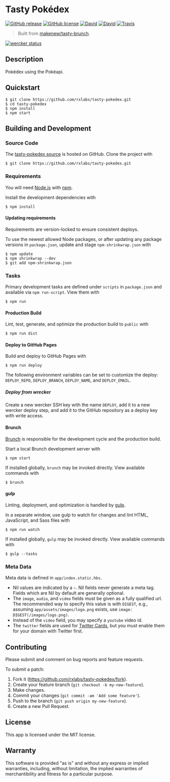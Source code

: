 # Tasty Pokédex

[![GitHub release](https://img.shields.io/github/release/rxlabs/tasty-pokedex.svg)](https://github.com/rxlabs/tasty-pokedex/releases)
[![GitHub license](https://img.shields.io/github/license/rxlabs/tasty-pokedex.svg)](./LICENSE.txt)
[![David](https://img.shields.io/david/rxlabs/tasty-pokedex.svg)](https://david-dm.org/rxlabs/tasty-pokedex)
[![David](https://img.shields.io/david/dev/rxlabs/tasty-pokedex.svg)](https://david-dm.org/rxlabs/tasty-pokedex#info=devDependencies)
[![Travis](https://img.shields.io/travis/rxlabs/tasty-pokedex.svg)](https://travis-ci.org/rxlabs/tasty-pokedex)

> Built from [makenew/tasty-brunch](https://github.com/makenew/tasty-brunch).

[![wercker status](https://app.wercker.com/status/06865e43c20ccbc6dd9e031cc94b58a6/m "wercker status")](https://app.wercker.com/project/bykey/06865e43c20ccbc6dd9e031cc94b58a6)

## Description

Pokédex using the Pokéapi.

## Quickstart

```
$ git clone https://github.com/rxlabs/tasty-pokedex.git
$ cd tasty-pokedex
$ npm install
$ npm start
```

## Building and Development

### Source Code

The [tasty-pokedex source] is hosted on GitHub.
Clone the project with

```
$ git clone https://github.com/rxlabs/tasty-pokedex.git
```

[tasty-pokedex source]: https://github.com/rxlabs/tasty-pokedex

### Requirements

You will need [Node.js] with [npm].

Install the development dependencies with

```
$ npm install
```

[Node.js]: https://nodejs.org/
[npm]: https://www.npmjs.com/

#### Updating requirements

Requirements are version-locked to ensure consistent deploys.

To use the newest allowed Node packages,
or after updating any package versions in `package.json`,
update and stage `npm-shrinkwrap.json` with

```
$ npm update
$ npm shrinkwrap --dev
$ git add npm-shrinkwrap.json
```

### Tasks

Primary development tasks are defined under `scripts` in `package.json`
and available via `npm run-script`.
View them with

```
$ npm run
```

#### Production Build

Lint, test, generate, and optimize the production build to `public` with

```
$ npm run dist
```

#### Deploy to GitHub Pages

Build and deploy to GitHub Pages with

```
$ npm run deploy
```

The following environment variables can be set to customize the deploy:
`DEPLOY_REPO`, `DEPLOY_BRANCH`, `DEPLOY_NAME`, and `DEPLOY_EMAIL`.

##### Deploy from wrecker

Create a new wercker SSH key with the name `DEPLOY`,
add it to a new wercker deploy step,
and add it to the GitHub repository as a deploy key with write access.

#### Brunch

[Brunch] is responsible for the development cycle
and the production build.

Start a local Brunch development server with

```
$ npm start
```

If installed globally, `brunch` may be invoked directly.
View available commands with

```
$ brunch
```

#### gulp

Linting, deployment, and optimization is handled by [gulp].

In a separate window, use gulp to watch for changes
and lint HTML, JavaScript, and Sass files with

```
$ npm run watch
```

If installed globally, `gulp` may be invoked directly.
View available commands with

```
$ gulp --tasks
```

[Brunch]: http://brunch.io/
[gulp]: http://gulpjs.com/

### Meta Data

Meta data is defined in `app/index.static.hbs`.

- Nil values are indicated by a `~`.
  Nil fields never generate a meta tag.
  Fields which are Nil by default are generally optional.
- The `image`, `audio`, and `video` fields must be given
  as a fully qualified url.
  The recommended way to specify this value is with `DIGEST`, e.g.,
  assuming `app/assets/images/logo.png` exists,
  use `image: DIGEST(/images/logo.png)`.
- Instead of the `video` field, you may specify a `youtube` video id.
- The `twitter` fields are used for [Twitter Cards], but you must
  enable them for your domain with Twitter first.

[Twitter Cards]: https://dev.twitter.com/cards/

## Contributing

Please submit and comment on bug reports and feature requests.

To submit a patch:

1. Fork it (https://github.com/rxlabs/tasty-pokedex/fork).
2. Create your feature branch (`git checkout -b my-new-feature`).
3. Make changes.
4. Commit your changes (`git commit -am 'Add some feature'`).
5. Push to the branch (`git push origin my-new-feature`).
6. Create a new Pull Request.

## License

This app is licensed under the MIT license.

## Warranty

This software is provided "as is" and without any express or
implied warranties, including, without limitation, the implied
warranties of merchantibility and fitness for a particular
purpose.
